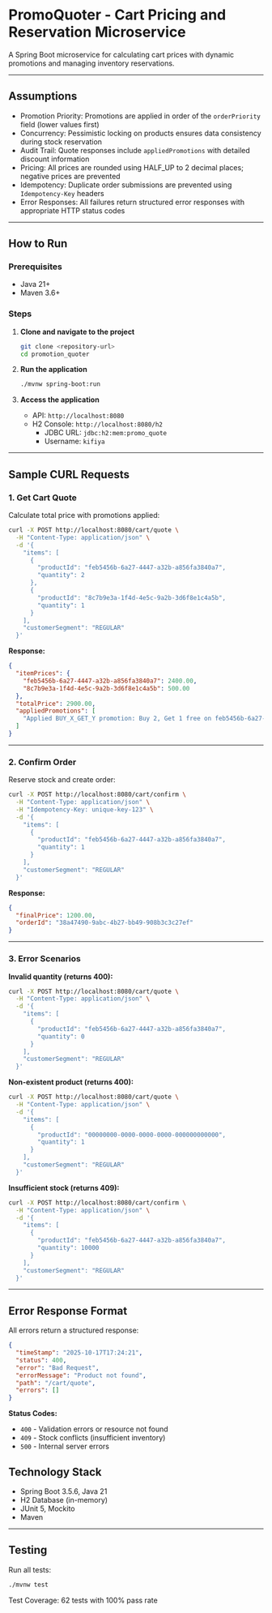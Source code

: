 # PromoQuoter - Cart Pricing and Reservation Microservice

A Spring Boot microservice for calculating cart prices with dynamic promotions and managing inventory reservations.

---

## Assumptions

- Promotion Priority: Promotions are applied in order of the `orderPriority` field (lower values first)
- Concurrency: Pessimistic locking on products ensures data consistency during stock reservation
- Audit Trail: Quote responses include `appliedPromotions` with detailed discount information
- Pricing: All prices are rounded using HALF_UP to 2 decimal places; negative prices are prevented
- Idempotency: Duplicate order submissions are prevented using `Idempotency-Key` headers
- Error Responses: All failures return structured error responses with appropriate HTTP status codes

---

## How to Run

### Prerequisites
- Java 21+
- Maven 3.6+

### Steps

1. **Clone and navigate to the project**
   ```bash
   git clone <repository-url>
   cd promotion_quoter
   ```

2. **Run the application**
   ```bash
   ./mvnw spring-boot:run
   ```

3. **Access the application**
    - API: `http://localhost:8080`
    - H2 Console: `http://localhost:8080/h2`
        - JDBC URL: `jdbc:h2:mem:promo_quote`
        - Username: `kifiya`

---

## Sample CURL Requests

### 1. Get Cart Quote

Calculate total price with promotions applied:

```bash
curl -X POST http://localhost:8080/cart/quote \
  -H "Content-Type: application/json" \
  -d '{
    "items": [
      {
        "productId": "feb5456b-6a27-4447-a32b-a856fa3840a7",
        "quantity": 2
      },
      {
        "productId": "8c7b9e3a-1f4d-4e5c-9a2b-3d6f8e1c4a5b",
        "quantity": 1
      }
    ],
    "customerSegment": "REGULAR"
  }'
```

**Response:**
```json
{
  "itemPrices": {
    "feb5456b-6a27-4447-a32b-a856fa3840a7": 2400.00,
    "8c7b9e3a-1f4d-4e5c-9a2b-3d6f8e1c4a5b": 500.00
  },
  "totalPrice": 2900.00,
  "appliedPromotions": [
    "Applied BUY_X_GET_Y promotion: Buy 2, Get 1 free on feb5456b-6a27-4447-a32b-a856fa3840a7"
  ]
}
```

---

### 2. Confirm Order

Reserve stock and create order:

```bash
curl -X POST http://localhost:8080/cart/confirm \
  -H "Content-Type: application/json" \
  -H "Idempotency-Key: unique-key-123" \
  -d '{
    "items": [
      {
        "productId": "feb5456b-6a27-4447-a32b-a856fa3840a7",
        "quantity": 1
      }
    ],
    "customerSegment": "REGULAR"
  }'
```

**Response:**
```json
{
  "finalPrice": 1200.00,
  "orderId": "38a47490-9abc-4b27-bb49-908b3c3c27ef"
}
```

---

### 3. Error Scenarios

**Invalid quantity (returns 400):**
```bash
curl -X POST http://localhost:8080/cart/quote \
  -H "Content-Type: application/json" \
  -d '{
    "items": [
      {
        "productId": "feb5456b-6a27-4447-a32b-a856fa3840a7",
        "quantity": 0
      }
    ],
    "customerSegment": "REGULAR"
  }'
```

**Non-existent product (returns 400):**
```bash
curl -X POST http://localhost:8080/cart/quote \
  -H "Content-Type: application/json" \
  -d '{
    "items": [
      {
        "productId": "00000000-0000-0000-0000-000000000000",
        "quantity": 1
      }
    ],
    "customerSegment": "REGULAR"
  }'
```

**Insufficient stock (returns 409):**
```bash
curl -X POST http://localhost:8080/cart/confirm \
  -H "Content-Type: application/json" \
  -d '{
    "items": [
      {
        "productId": "feb5456b-6a27-4447-a32b-a856fa3840a7",
        "quantity": 10000
      }
    ],
    "customerSegment": "REGULAR"
  }'
```

---

## Error Response Format

All errors return a structured response:

```json
{
  "timeStamp": "2025-10-17T17:24:21",
  "status": 400,
  "error": "Bad Request",
  "errorMessage": "Product not found",
  "path": "/cart/quote",
  "errors": []
}
```

**Status Codes:**
- `400` - Validation errors or resource not found
- `409` - Stock conflicts (insufficient inventory)
- `500` - Internal server errors


## Technology Stack

- Spring Boot 3.5.6, Java 21
- H2 Database (in-memory)
- JUnit 5, Mockito
- Maven

---

## Testing

Run all tests:
```bash
./mvnw test
```

Test Coverage: 62 tests with 100% pass rate